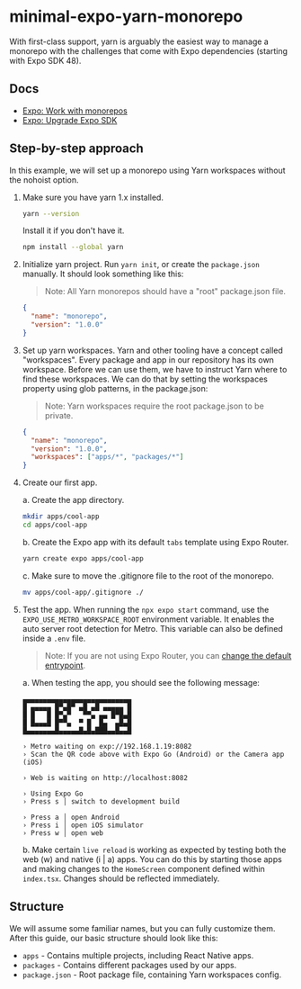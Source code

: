 # minimal-expo-yarn-monorepo

With first-class support, yarn is arguably the easiest way to manage a monorepo with the challenges that come with Expo dependencies (starting with Expo SDK 48).

## Docs

- [Expo: Work with monorepos](https://docs.expo.dev/guides/monorepos)
- [Expo: Upgrade Expo SDK](https://docs.expo.dev/workflow/upgrading-expo-sdk-walkthrough)

## Step-by-step approach

In this example, we will set up a monorepo using Yarn workspaces without the nohoist option.

1. Make sure you have yarn 1.x installed.

   ```bash
   yarn --version
   ```

   Install it if you don't have it.

   ```bash
   npm install --global yarn
   ```

2. Initialize yarn project. Run `yarn init`, or create the `package.json` manually. It should look something like this:

   > Note: All Yarn monorepos should have a "root" package.json file.

   ```json
   {
     "name": "monorepo",
     "version": "1.0.0"
   }
   ```

3. Set up yarn workspaces. Yarn and other tooling have a concept called "workspaces". Every package and app in our repository has its own workspace. Before we can use them, we have to instruct Yarn where to find these workspaces. We can do that by setting the workspaces property using glob patterns, in the package.json:

   > Note: Yarn workspaces require the root package.json to be private.

   ```json
   {
     "name": "monorepo",
     "version": "1.0.0",
     "workspaces": ["apps/*", "packages/*"]
   }
   ```

4. Create our first app.

   a. Create the app directory.

   ```bash
   mkdir apps/cool-app
   cd apps/cool-app
   ```

   b. Create the Expo app with its default `tabs` template using Expo Router.

   ```bash
   yarn create expo apps/cool-app
   ```

   c. Make sure to move the .gitignore file to the root of the monorepo.

   ```bash
   mv apps/cool-app/.gitignore ./
   ```

5. Test the app. When running the `npx expo start` command, use the `EXPO_USE_METRO_WORKSPACE_ROOT` environment variable. It enables the auto server root detection for Metro. This variable can also be defined inside a `.env` file.

   > Note: If you are not using Expo Router, you can [change the default entrypoint](https://docs.expo.dev/guides/monorepos/#change-default-entrypoint).

   a. When testing the app, you should see the following message:

   ```
   ▄▄▄▄▄▄▄▄▄▄▄▄▄▄▄▄▄▄▄▄▄▄▄▄▄▄▄
   █ ▄▄▄▄▄ █▀▄█▀ ▄█ ▄█ ▄▄▄▄▄ █
   █ █   █ █▀▄▀   ▀▀▄ ▄▄ █▀█▄█
   █ █▄▄▄█ █▀▀▄  ▀ █  █▄  ▄█▄█
   █▄▄▄▄▄▄▄█▄▄▄▄▄█▄█▄███▄▄█▄▄█

   › Metro waiting on exp://192.168.1.19:8082
   › Scan the QR code above with Expo Go (Android) or the Camera app (iOS)

   › Web is waiting on http://localhost:8082

   › Using Expo Go
   › Press s │ switch to development build

   › Press a │ open Android
   › Press i │ open iOS simulator
   › Press w │ open web
   ```

   b. Make certain `live reload` is working as expected by testing both the web (w) and native (i | a) apps. You can do this by starting those apps and making changes to the `HomeScreen` component defined within `index.tsx`. Changes should be reflected immediately.

## Structure

We will assume some familiar names, but you can fully customize them. After this guide, our basic structure should look like this:

- `apps` - Contains multiple projects, including React Native apps.
- `packages` - Contains different packages used by our apps.
- `package.json` - Root package file, containing Yarn workspaces config.
